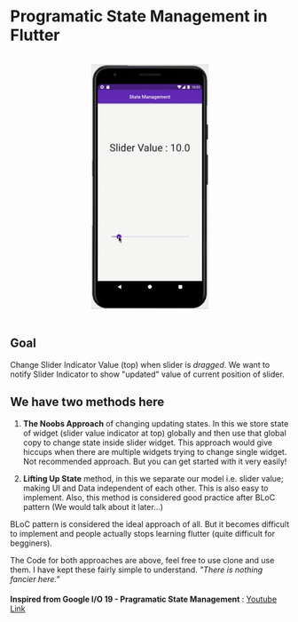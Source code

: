 # Programatic State Management in Flutter

<div style="text-align:center">
<br><img src="./statemanagement.gif" height="440px" width="auto"><br><br></div>

## Goal

Change Slider Indicator Value (top) when slider is _dragged_. We want to notify Slider Indicator to show "updated" value of current position of slider.

## We have two methods here

1. **The Noobs Approach** of changing updating states. In this we store state of widget (slider value indicator at top) globally and then use that global copy to change state inside slider widget. This approach would give hiccups when there are multiple widgets trying to change single widget. Not recommended approach. But you can get started with it very easily!

2. **Lifting Up State** method, in this we separate our model i.e. slider value; making UI and Data independent of each other. This is also easy to implement. Also, this method is considered good practice after BLoC pattern (We would talk about it later...)

BLoC pattern is considered the ideal approach of all. But it becomes difficult to implement and people actually stops learning flutter (quite difficult for begginers). 

The Code for both approaches are above, feel free to use clone and use them. I have kept these fairly simple to understand. _"There is nothing fancier here."_

#### 

**Inspired from Google I/O 19 - Pragramatic State Management** : [Youtube Link](https://youtu.be/d_m5csmrf7I)

